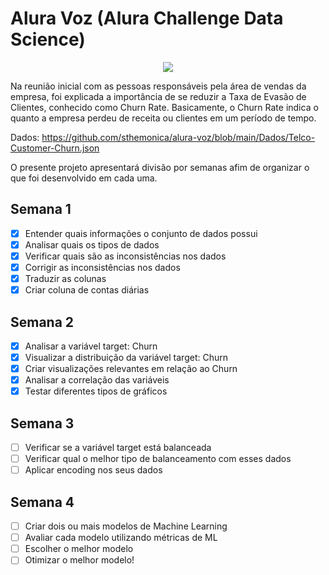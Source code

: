 # Alura Voz (Alura Challenge Data Science)

<center>
  <img src="https://i.imgur.com/jn7km8o.png">
</center>

Na reunião inicial com as pessoas responsáveis pela área de vendas da empresa, foi explicada a importância de se reduzir a Taxa de Evasão de Clientes, conhecido como Churn Rate. Basicamente, o Churn Rate indica o quanto a empresa perdeu de receita ou clientes em um período de tempo.

Dados: https://github.com/sthemonica/alura-voz/blob/main/Dados/Telco-Customer-Churn.json

O presente projeto apresentará divisão por semanas afim de organizar o que foi desenvolvido em cada uma.

## Semana 1
- [x] Entender quais informações o conjunto de dados possui
- [x] Analisar quais os tipos de dados 
- [x] Verificar quais são as inconsistências nos dados
- [x] Corrigir as inconsistências nos dados
- [x] Traduzir as colunas
- [x] Criar coluna de contas diárias

## Semana 2
- [x] Analisar a variável target: Churn
- [x] Visualizar a distribuição da variável target: Churn
- [x] Criar visualizações relevantes em relação ao Churn
- [x] Analisar a correlação das variáveis
- [x] Testar diferentes tipos de gráficos

## Semana 3
- [ ] Verificar se a variável target está balanceada
- [ ] Verificar qual o melhor tipo de balanceamento com esses dados
- [ ] Aplicar encoding nos seus dados

## Semana 4
- [ ] Criar dois ou mais modelos de Machine Learning
- [ ] Avaliar cada modelo utilizando métricas de ML
- [ ] Escolher o melhor modelo
- [ ] Otimizar o melhor modelo!
